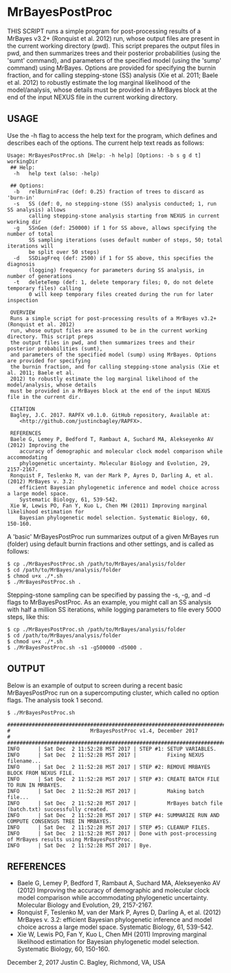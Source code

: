 # MrBayesPostProc

THIS SCRIPT runs a simple program for post-processing results of a MrBayes v3.2+ (Ronquist et al. 2012) run, whose output files are present in the current working directory (pwd). This script prepares the output files in pwd, and then summarizes trees and their posterior probabilities (using the 'sumt' command), and parameters of the specified model (using the 'sump' command) using MrBayes. Options are provided for specifying the burnin fraction, and for calling stepping-stone (SS) analysis (Xie et al. 2011; Baele et al. 2012) to robustly estimate the log marginal likelihood of the model/analysis, whose details must be provided in a MrBayes block at the end of the input NEXUS file in the current working directory.

## USAGE

Use the -h flag to access the help text for the program, which defines and describes each of the options. The current help text reads as follows:

```
Usage: MrBayesPostProc.sh [Help: -h help] [Options: -b s g d t] workingDir 
 ## Help:
  -h   help text (also: -help)

 ## Options:
  -b   relBurninFrac (def: 0.25) fraction of trees to discard as 'burn-in'
  -s   SS (def: 0, no stepping-stone (SS) analysis conducted; 1, run SS analysis) allows
       calling stepping-stone analysis starting from NEXUS in current working dir
  -g   SSnGen (def: 250000) if 1 for SS above, allows specifying the number of total 
       SS sampling iterations (uses default number of steps, 50; total iterations will 
       be split over 50 steps) 
  -d   SSDiagFreq (def: 2500) if 1 for SS above, this specifies the diagnosis 
       (logging) frequency for parameters during SS analysis, in number of generations
  -t   deleteTemp (def: 1, delete temporary files; 0, do not delete temporary files) calling
       0 will keep temporary files created during the run for later inspection 

 OVERVIEW
 Runs a simple script for post-processing results of a MrBayes v3.2+ (Ronquist et al. 2012)
 run, whose output files are assumed to be in the current working directory. This script preps 
 the output files in pwd, and then summarizes trees and their posterior probabilities (sumt), 
 and parameters of the specified model (sump) using MrBayes. Options are provided for specifying 
 the burnin fraction, and for calling stepping-stone analysis (Xie et al. 2011; Baele et al.
 2012) to robustly estimate the log marginal likelihood of the model/analysis, whose details 
 must be provided in a MrBayes block at the end of the input NEXUS file in the current dir.

 CITATION
 Bagley, J.C. 2017. RAPFX v0.1.0. GitHub repository, Available at: 
	<http://github.com/justincbagley/RAPFX>.

 REFERENCES
 Baele G, Lemey P, Bedford T, Rambaut A, Suchard MA, Alekseyenko AV (2012) Improving the 
    accuracy of demographic and molecular clock model comparison while accommodating 
    phylogenetic uncertainty. Molecular Biology and Evolution, 29, 2157-2167.
 Ronquist F, Teslenko M, van der Mark P, Ayres D, Darling A, et al. (2012) MrBayes v. 3.2: 
    efficient Bayesian phylogenetic inference and model choice across a large model space. 
    Systematic Biology, 61, 539-542. 
 Xie W, Lewis PO, Fan Y, Kuo L, Chen MH (2011) Improving marginal likelihood estimation for 
    Bayesian phylogenetic model selection. Systematic Biology, 60, 150-160.

```

A 'basic' MrBayesPostProc run summarizes output of a given MrBayes run (folder) using default burnin fractions and other settings, and is called as follows:

```
$ cp ./MrBayesPostProc.sh /path/to/MrBayes/analysis/folder
$ cd /path/to/MrBayes/analysis/folder
$ chmod u+x ./*.sh
$ ./MrBayesPostProc.sh .
```

Stepping-stone sampling can be specified by passing the -s, -g, and -d flags to MrBayesPostProc. As an example, you might call an SS analysis with half a million SS iterations, while logging parameters to file every 5000 steps, like this:

```
$ cp ./MrBayesPostProc.sh /path/to/MrBayes/analysis/folder
$ cd /path/to/MrBayes/analysis/folder
$ chmod u+x ./*.sh
$ ./MrBayesPostProc.sh -s1 -g500000 -d5000 .
```


## OUTPUT

Below is an example of output to screen during a recent basic MrBayesPostProc run on a supercomputing cluster, which called no option flags. The analysis took 1 second.

```
$ ./MrBayesPostProc.sh

##########################################################################################
#                          MrBayesPostProc v1.4, December 2017                           #
##########################################################################################
INFO      | Sat Dec  2 11:52:28 MST 2017 | STEP #1: SETUP VARIABLES. 
INFO      | Sat Dec  2 11:52:28 MST 2017 |          Fixing NEXUS filename... 
INFO      | Sat Dec  2 11:52:28 MST 2017 | STEP #2: REMOVE MRBAYES BLOCK FROM NEXUS FILE. 
INFO      | Sat Dec  2 11:52:28 MST 2017 | STEP #3: CREATE BATCH FILE TO RUN IN MRBAYES. 
INFO      | Sat Dec  2 11:52:28 MST 2017 |          Making batch file... 
INFO      | Sat Dec  2 11:52:28 MST 2017 |          MrBayes batch file (batch.txt) successfully created. 
INFO      | Sat Dec  2 11:52:28 MST 2017 | STEP #4: SUMMARIZE RUN AND COMPUTE CONSENSUS TREE IN MRBAYES. 
INFO      | Sat Dec  2 11:52:28 MST 2017 | STEP #5: CLEANUP FILES. 
INFO      | Sat Dec  2 11:52:28 MST 2017 | Done with post-processing of MrBayes results using MrBayesPostProc. 
INFO      | Sat Dec  2 11:52:28 MST 2017 | Bye. 
```


## REFERENCES

- Baele G, Lemey P, Bedford T, Rambaut A, Suchard MA, Alekseyenko AV (2012) Improving the accuracy of demographic and molecular clock model comparison while accommodating phylogenetic uncertainty. Molecular Biology and Evolution, 29, 2157-2167.
- Ronquist F, Teslenko M, van der Mark P, Ayres D, Darling A, et al. (2012) MrBayes v. 3.2: efficient Bayesian phylogenetic inference and model choice across a large model space. Systematic Biology, 61, 539-542. 
- Xie W, Lewis PO, Fan Y, Kuo L, Chen MH (2011) Improving marginal likelihood estimation for Bayesian phylogenetic model selection. Systematic Biology, 60, 150-160.

December 2, 2017
Justin C. Bagley, Richmond, VA, USA
